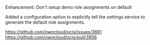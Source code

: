 Enhancement: Don't setup demo role assignments on default 

Added a configuration option to explicitly tell the settings service to generate the default role assignments.

https://github.com/owncloud/ocis/issues/3661
https://github.com/owncloud/ocis/pull/3956
